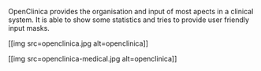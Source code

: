 OpenClinica provides the organisation and input of most apects in a clinical system.
It is able to show some statistics and tries to provide user friendly input masks.

[[img src=openclinica.jpg alt=openclinica]]

[[img src=openclinica-medical.jpg alt=openclinica]]
